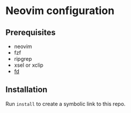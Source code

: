 # Neovim configuration

## Prerequisites

- neovim
- fzf
- ripgrep
- xsel or xclip
- [fd](https://github.com/sharkdp/fd)

## Installation 

Run `install` to create a symbolic link to this repo.
